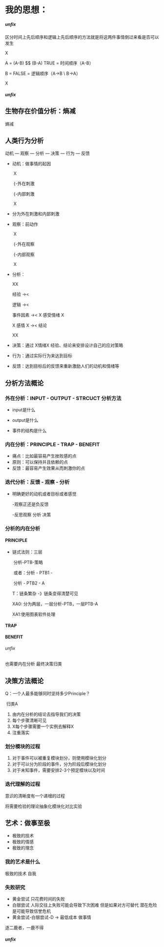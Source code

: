 # 我的思想：



##### unfix

区分时间上先后顺序和逻辑上先后顺序的方法就是将这两件事情倒过来看是否可以发生

X

A =      (A-B) $$ (B-A)      TRUE = 时间顺序（A-B）

B =									   FALSE = 逻辑顺序（A->B \ B->A）

X

##### unfix

## 生物存在价值分析：熵减

熵减

## 人类行为分析

动机 — 观察 — 分析 — 决策 — 行为 — 反馈

* 动机：做事情的起因

  ​			 X

  ​			 {-外在刺激

  ​             {-内部刺激

  ​			 X

* 分为外在刺激和内部刺激

* 观察：前动作

  ​			 X

  ​			 {-外在观察 

  ​			 {-内部观察

  ​			 X

* 分析：

  XX

  经验          -><

  逻辑          -><

  事件因素  -><     X 感受情绪 X

  X 感情 X   -><    结论 

  XX

* 决策：通过 X情绪X 经验、结论来安排设计自己的应对策略

* 行为：通过实际行为来达到目标

* 反馈：达到目标后的反馈来重新激励人们的动机和情绪等

## 分析方法概论

### 外在分析：INPUT - OUTPUT - STRCUCT 分析方法

* input是什么

* output是什么

* 事件的结构是什么

### 内在分析：PRINCIPLE - TRAP - BENEFIT

* 痛点：比如最容易产生挫败感的点
* 原则：可以保持并且依赖的点
* 反馈：最容易产生效果从而刺激你的点

### 迭代分析：反馈 - 观察 - 分析

- 明确更好的动机或者目标或者感觉

  -观察正还是负反馈

  -反思观察 分析 决策

  

### 分析的内在分析

#### PRINCIPLE

* 链式法则：三层

  ​					分析-PTB-策略

  ​					或者：分析 - PTB1   -

  ​								分析 - PTB2   -  A

  T：链条繁杂 -》链条变得清楚可见

  XA0: 分为两层，一层分析-PTB，一层PTB-A

  XA1:使用图表软件处理 



#### TRAP

#### BENEFIT



###### unfix

也需要内在分析 最终决策归类



##  决策方法概论

Q：一个人最多能够同时坚持多少Principle？

​			归类A

1. 由内在分析的结论去指导我们的决策
2. 每个步骤清晰可见
3. X每个步骤需要一个实例去解释X
4. 注重落实



### 划分模块的过程

1. 对于事件可以被重复模块划分，则使用模块化划分
2. 对于可以分为阶段的事件，分为阶段后模块化划分
3. 对于未知事件，需要安排2-3个预定模块以及时间

### 迭代理解的过程

意识的清晰度有一个递增的过程

将需要检验的理论抽象化模块化对比实验



## 艺术：做事至极

* 极致的技术
* 极致的情感
* 极致的理念

### 我的艺术是什么

极致的技术 自我

### 失败研究

* 黄金尝试 只花费时间的失败
* 白银尝试 人际交往上失败可能会导致下次困难 但是如果对方可替代 潜在危险是可能导致信誉危机
* 黄金尝试-白银尝试-D -> 最低成本 做事情

逐二鹿者，一鹿不得

##### unfix


